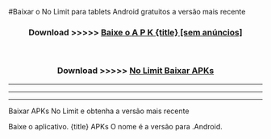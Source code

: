 #Baixar o No Limit   para tablets Android gratuitos a versão mais recente


<div align="center">
<h3>Download >>>>> <a href="https://pt-web.web.app/?pt= {title}">Baixe o A P K {title} [sem anúncios]</a></h3><br>

<h3>Download >>>>> <a href="https://pt-web.web.app/?pt= {title}">No Limit  Baixar APKs</a></h3>
</div>

----------------------------------------------------------

----------------------------------------------------------

----------------------------------------------------------

Baixar APKs No Limit  e obtenha a versão mais recente

Baixe o aplicativo. {title} APKs O nome é a versão para .Android.


